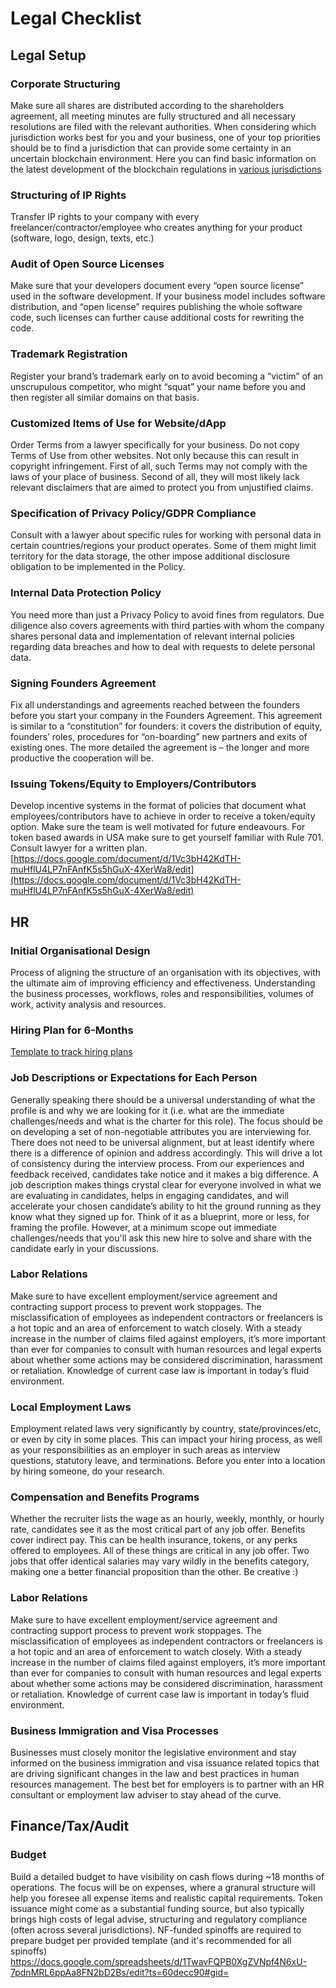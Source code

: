 # Legal Checklist

## Legal Setup

### Corporate Structuring

Make sure all shares are distributed according to the shareholders agreement, all meeting minutes are fully structured and all necessary resolutions are filed with the relevant authorities. When considering which jurisdiction works best for you and your business, one of your top priorities should be to find a jurisdiction that can provide some certainty in an uncertain blockchain environment. Here you can find basic information on the latest development of the blockchain regulations in [various jurisdictions](https://www.globallegalinsights.com/practice-areas/blockchain-laws-and-regulations)

### Structuring of IP Rights

Transfer IP rights to your company with every freelancer/contractor/employee who creates anything for your product (software, logo, design, texts, etc.)

### Audit of Open Source Licenses

Make sure that your developers document every “open source license” used in the software development. If your business model includes software distribution, and “open license” requires publishing the whole software code, such licenses can further cause additional costs for rewriting the code.

### Trademark Registration

Register your brand’s trademark early on to avoid becoming a “victim” of an unscrupulous competitor, who might “squat” your name before you and then register all similar domains on that basis.

### Customized Items of Use for Website/dApp

Order Terms from a lawyer specifically for your business. Do not copy Terms of Use from other websites. Not only because this can result in copyright infringement. First of all, such Terms may not comply with the laws of your place of business. Second of all, they will most likely lack relevant disclaimers that are aimed to protect you from unjustified claims.

### Specification of Privacy Policy/GDPR Compliance

Consult with a lawyer about specific rules for working with personal data in certain countries/regions your product operates. Some of them might limit territory for the data storage, the other impose additional disclosure obligation to be implemented in the Policy.

### Internal Data Protection Policy

You need more than just a Privacy Policy to avoid fines from regulators. Due diligence also covers agreements with third parties with whom the company shares personal data and implementation of relevant internal policies regarding data breaches and how to deal with requests to delete personal data.

### Signing Founders Agreement

Fix all understandings and agreements reached between the founders before you start your company in the Founders Agreement. This agreement is similar to a “constitution” for founders: it covers the distribution of equity, founders’ roles, procedures for “on-boarding” new partners and exits of existing ones. The more detailed the agreement is – the longer and more productive the cooperation will be.

### Issuing Tokens/Equity to Employers/Contributors

Develop incentive systems in the format of policies that document what employees/contributors have to achieve in order to receive a token/equity option. Make sure the team is well motivated for future endeavours. For token based awards in USA make sure to get yourself familiar with Rule 701. Consult lawyer for a written plan. [https://docs.google.com/document/d/1Vc3bH42KdTH-muHflU4LP7nFAnfK5s5hGuX-4XerWa8/edit](https://docs.google.com/document/d/1Vc3bH42KdTH-muHflU4LP7nFAnfK5s5hGuX-4XerWa8/edit)

## HR

### Initial Organisational Design

Process of aligning the structure of an organisation with its objectives, with the ultimate aim of improving efficiency and effectiveness. Understanding the business processes, workflows, roles and responsibilities, volumes of work, activity analysis and resources.

### Hiring Plan for 6-Months

[Template to track hiring plans](https://docs.google.com/spreadsheets/d/14o4B7hG\_GtIvQZ9mq9VwSKoV8sWnxwZPepkpLPkoLa0/edit?usp=sharing)

### Job Descriptions or Expectations for Each Person

Generally speaking there should be a universal understanding of what the profile is and why we are looking for it (i.e. what are the immediate challenges/needs and what is the charter for this role). The focus should be on developing a set of non-negotiable attributes you are interviewing for. There does not need to be universal alignment, but at least identify where there is a difference of opinion and address accordingly. This will drive a lot of consistency during the interview process. From our experiences and feedback received, candidates take notice and it makes a big difference. A job description makes things crystal clear for everyone involved in what we are evaluating in candidates, helps in engaging candidates, and will accelerate your chosen candidate’s ability to hit the ground running as they know what they signed up for. Think of it as a blueprint, more or less, for framing the profile. However, at a minimum scope out immediate challenges/needs that you'll ask this new hire to solve and share with the candidate early in your discussions.

### Labor Relations

Make sure to have excellent employment/service agreement and contracting support process to prevent work stoppages. The misclassification of employees as independent contractors or freelancers is a hot topic and an area of enforcement to watch closely. With a steady increase in the number of claims filed against employers, it’s more important than ever for companies to consult with human resources and legal experts about whether some actions may be considered discrimination, harassment or retaliation. Knowledge of current case law is important in today’s fluid environment.

### Local Employment Laws

Employment related laws very significantly by country, state/provinces/etc, or even by city in some places. This can impact your hiring process, as well as your responsibilities as an employer in such areas as interview questions, statutory leave, and terminations. Before you enter into a location by hiring someone, do your research.

### Compensation and Benefits Programs

Whether the recruiter lists the wage as an hourly, weekly, monthly, or hourly rate, candidates see it as the most critical part of any job offer. Benefits cover indirect pay. This can be health insurance, tokens, or any perks offered to employees. All of these things are critical in any job offer. Two jobs that offer identical salaries may vary wildly in the benefits category, making one a better financial proposition than the other. Be creative :)

### Labor Relations

Make sure to have excellent employment/service agreement and contracting support process to prevent work stoppages. The misclassification of employees as independent contractors or freelancers is a hot topic and an area of enforcement to watch closely. With a steady increase in the number of claims filed against employers, it’s more important than ever for companies to consult with human resources and legal experts about whether some actions may be considered discrimination, harassment or retaliation. Knowledge of current case law is important in today’s fluid environment.

### Business Immigration and Visa Processes

Businesses must closely monitor the legislative environment and stay informed on the business immigration and visa issuance related topics that are driving significant changes in the law and best practices in human resources management. The best bet for employers is to partner with an HR consultant or employment law adviser to stay ahead of the curve.

## Finance/Tax/Audit

### Budget

Build a detailed budget to have visibility on cash flows during \~18 months of operations. The focus will be on expenses, where a granural structure will help you foresee all expense items and realistic capital requirements. Token issuance might come as a substantial funding source, but also typically brings high costs of legal advise, structuring and regulatory compliance (often across several jurisdictions). NF-funded spinoffs are required to prepare budget per provided template (and it's recommended for all spinoffs) https://docs.google.com/spreadsheets/d/1TwavFQPB0XgZVNpf4N6xU-7pdnMRL6ppAa8FN2bD2Bs/edit?ts=60decc90#gid=

